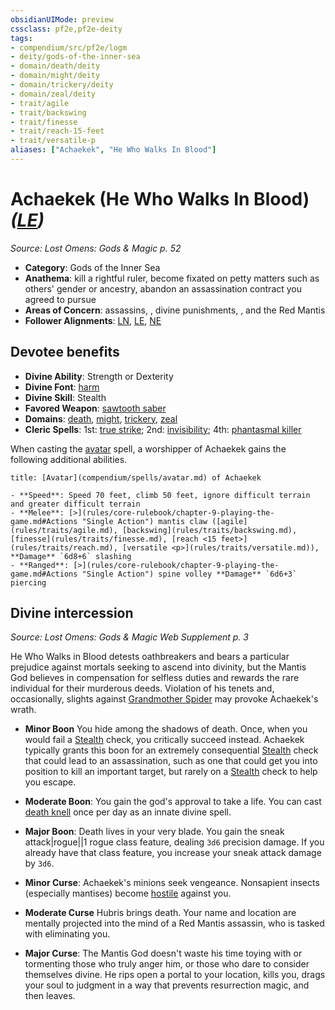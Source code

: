 ```yaml
---
obsidianUIMode: preview
cssclass: pf2e,pf2e-deity
tags:
- compendium/src/pf2e/logm
- deity/gods-of-the-inner-sea
- domain/death/deity
- domain/might/deity
- domain/trickery/deity
- domain/zeal/deity
- trait/agile
- trait/backswing
- trait/finesse
- trait/reach-15-feet
- trait/versatile-p
aliases: ["Achaekek", "He Who Walks In Blood"]
---
```

# Achaekek (He Who Walks In Blood) *([LE](rules/traits/lawful-evil-b1.md))*  
*Source: Lost Omens: Gods & Magic p. 52*  

- **Category**: Gods of the Inner Sea
- **Anathema**: kill a rightful ruler, become fixated on petty matters such as others' gender or ancestry, abandon an assassination contract you agreed to pursue
- **Areas of Concern**: assassins, , divine punishments, , and the Red Mantis
- **Follower Alignments**: [LN](rules/traits/lawful-neutral-b1.md), [LE](rules/traits/lawful-evil-b1.md), [NE](rules/traits/neutral-evil-b1.md)

## Devotee benefits

- **Divine Ability**: Strength or Dexterity
- **Divine Font**: [harm](compendium/spells/harm.md)
- **Divine Skill**: Stealth
- **Favored Weapon**: [sawtooth saber](compendium/equipment/items/sawtooth-saber.md)
- **Domains**: [death](compendium/setting/domains.md#Death), [might](compendium/setting/domains.md#Might), [trickery](compendium/setting/domains.md#Trickery), [zeal](compendium/setting/domains.md#Zeal)
- **Cleric Spells**: 1st: [true strike](compendium/spells/true-strike.md); 2nd: [invisibility](compendium/spells/invisibility.md); 4th: [phantasmal killer](compendium/spells/phantasmal-killer.md)

When casting the [avatar](compendium/spells/avatar.md) spell, a worshipper of Achaekek gains the following additional abilities.

```ad-embed-avatar
title: [Avatar](compendium/spells/avatar.md) of Achaekek

- **Speed**: Speed 70 feet, climb 50 feet, ignore difficult terrain and greater difficult terrain
- **Melee**: [>](rules/core-rulebook/chapter-9-playing-the-game.md#Actions "Single Action") mantis claw ([agile](rules/traits/agile.md), [backswing](rules/traits/backswing.md), [finesse](rules/traits/finesse.md), [reach <15 feet>](rules/traits/reach.md), [versatile <p>](rules/traits/versatile.md)), **Damage** `6d8+6` slashing
- **Ranged**: [>](rules/core-rulebook/chapter-9-playing-the-game.md#Actions "Single Action") spine volley **Damage** `6d6+3` piercing
```

## Divine intercession
*Source: Lost Omens: Gods & Magic Web Supplement p. 3*

He Who Walks in Blood detests oathbreakers and bears a particular prejudice against mortals seeking to ascend into divinity, but the Mantis God believes in compensation for selfless duties and rewards the rare individual for their murderous deeds. Violation of his tenets and, occasionally, slights against [Grandmother Spider](compendium/setting/deities/grandmother-spider-logm.md) may provoke Achaekek's wrath.

- **Minor Boon** You hide among the shadows of death. Once, when you would fail a [Stealth](compendium/skills.md#Stealth) check, you critically succeed instead. Achaekek typically grants this boon for an extremely consequential [Stealth](compendium/skills.md#Stealth) check that could lead to an assassination, such as one that could get you into position to kill an important target, but rarely on a [Stealth](compendium/skills.md#Stealth) check to help you escape.
- **Moderate Boon**: You gain the god's approval to take a life. You can cast [death knell](compendium/spells/death-knell.md) once per day as an innate divine spell.
- **Major Boon**: Death lives in your very blade. You gain the sneak attack|rogue||1 rogue class feature, dealing `3d6` precision damage. If you already have that class feature, you increase your sneak attack damage by `3d6`.

- **Minor Curse**: Achaekek's minions seek vengeance. Nonsapient insects (especially mantises) become [hostile](rules/conditions.md#Hostile) against you.
- **Moderate Curse** Hubris brings death. Your name and location are mentally projected into the mind of a Red Mantis assassin, who is tasked with eliminating you.
- **Major Curse**: The Mantis God doesn't waste his time toying with or tormenting those who truly anger him, or those who dare to consider themselves divine. He rips open a portal to your location, kills you, drags your soul to judgment in a way that prevents resurrection magic, and then leaves.